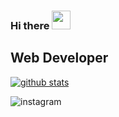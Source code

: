 ### Hi there <img src="https://raw.githubusercontent.com/MartinHeinz/MartinHeinz/master/wave.gif" width="30px">

## Web Developer

[![github stats](https://github-readme-stats.vercel.app/api?username=erfanbanaei&show_icons=true&theme=radical)](https://github.com/erfanbanaei)

![instagram](https://img.shields.io/badge/GitHub-000000?style=for-the-badge&logo=GitHub&logoColor=white)


